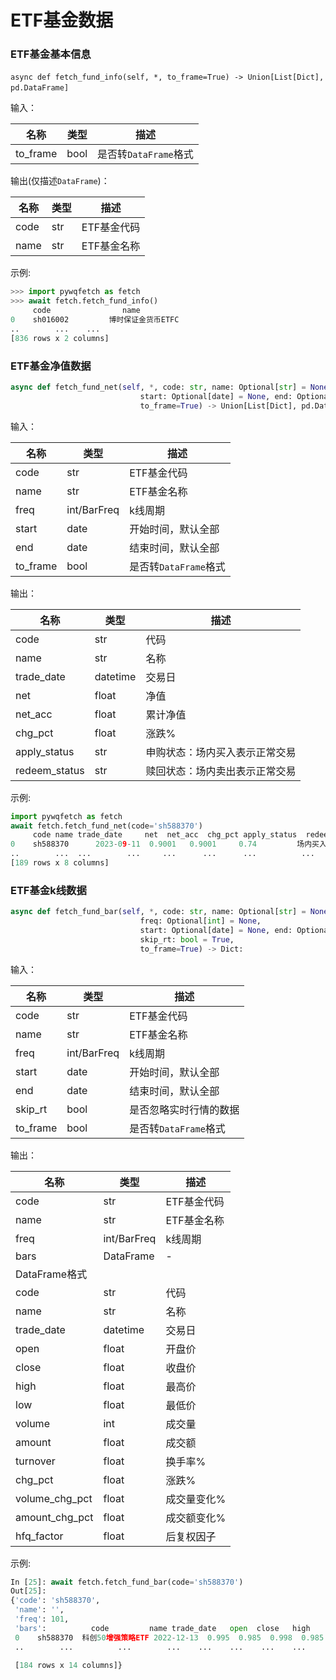 # ETF基金数据

### ETF基金基本信息

​`async def fetch_fund_info(self, *, to_frame=True) -> Union[List[Dict], pd.DataFrame]`​​

输入：

|名称|类型|描述|
| ----------| ------| --------------|
|to_frame|bool|是否转`DataFrame`​格式|

输出(仅描述`DataFrame`​)：

|名称|类型|描述|
| ------| ------| ---------------|
|code|str|ETF基金代码<br />|
|name|str|ETF基金名称|

示例:

```python
>>> import pywqfetch as fetch
>>> await fetch.fetch_fund_info()
     code                name
0    sh016002         博时保证金货币ETFC
..        ...    ...    
[836 rows x 2 columns]
```

### ETF基金净值数据

```python
async def fetch_fund_net(self, *, code: str, name: Optional[str] = None,
                             start: Optional[date] = None, end: Optional[date] = None,
                             to_frame=True) -> Union[List[Dict], pd.DataFrame]:
```

输入：

|名称|类型|描述|
| ----------| -------------| --------------------|
|code|str|ETF基金代码<br />|
|name|str|ETF基金名称|
|freq|int/BarFreq|k线周期|
|start|date|开始时间，默认全部|
|end|date|结束时间，默认全部|
|to_frame|bool|是否转`DataFrame`​​格式|

输出：

|名称|类型|描述|
| ---------------| ----------| --------------------------------|
|code|str|代码|
|name|str|名称|
|trade_date|datetime|交易日|
|net|float|净值<br />|
|net_acc|float|累计净值|
|chg_pct|float|涨跌%|
|apply_status|str|申购状态：场内买入表示正常交易|
|redeem_status|str|赎回状态：场内卖出表示正常交易|

示例:

```python
import pywqfetch as fetch
await fetch.fetch_fund_net(code='sh588370')
     code name trade_date     net  net_acc  chg_pct apply_status  redeem_status
0    sh588370      2023-09-11  0.9001   0.9001     0.74         场内买入   场内卖出
..        ...  ...        ...     ...      ...      ...          ...   
[189 rows x 8 columns]
```

### ETF基金k线数据

```python
async def fetch_fund_bar(self, *, code: str, name: Optional[str] = None,
                             freq: Optional[int] = None,
                             start: Optional[date] = None, end: Optional[date] = None,
                             skip_rt: bool = True,
                             to_frame=True) -> Dict:
```

输入：

|名称|类型|描述|
| ----------| -------------| ------------------------|
|code|str|ETF基金代码<br />|
|name|str|ETF基金名称|
|freq|int/BarFreq|k线周期|
|start|date|开始时间，默认全部|
|end|date|结束时间，默认全部|
|skip_rt|bool|是否忽略实时行情的数据|
|to_frame|bool|是否转`DataFrame`​​格式|

输出：

|名称|类型|描述|
| ------------------------------------------| ----------------------| ----------------------|
|code|str|ETF基金代码<br />|
|name|str|ETF基金名称|
|freq|int/BarFreq|k线周期|
|bars|DataFrame|-|
|DataFrame格式|||
|code|str|代码|
|name|str|名称|
|trade_date|datetime|交易日|
|open|float|开盘价|
|close|float|收盘价|
|high|float|最高价|
|low|float|最低价|
|volume|int|成交量|
|amount|float|成交额|
|turnover|float|换手率%|
|chg_pct|float|涨跌%|
|volume_chg_pct|float|成交量变化%|
|amount_chg_pct|float|成交额变化%|
|hfq_factor|float|后复权因子|

示例:

```python
In [25]: await fetch.fetch_fund_bar(code='sh588370')
Out[25]: 
{'code': 'sh588370',
 'name': '',
 'freq': 101,
 'bars':          code         name trade_date   open  close   high    low   volume  amount    turnover  chg_pct  volume_chg_pct  amount_chg_pct  hfq_factor 
 0    sh588370  科创50增强策略ETF 2022-12-13  0.995  0.985  0.998  0.985  2885120   286355757.0  108.559998     0.00        0.000000        0.000000 1.0
 ..        ...          ...        ...    ...    ...    ...    ...      ...   

 [184 rows x 14 columns]}
```

‍

‍
